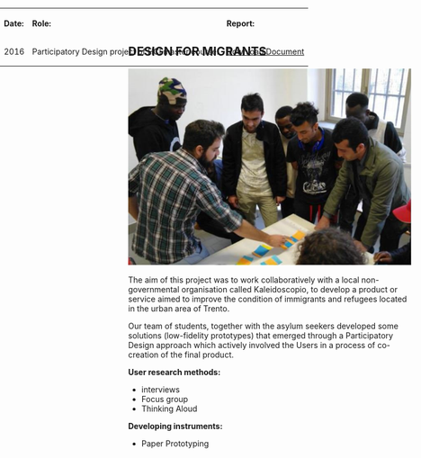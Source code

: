 
## DESIGN FOR MIGRANTS

<img src="https://github.com/gobrac/Portfolio/raw/master/images/focusM.jpg"/>

The aim of this project was to work collaboratively with a local non-governmental organisation called Kaleidoscopio, to develop a product or service aimed to improve the condition of immigrants and refugees located in the urban area of Trento.

Our team of students, together with the asylum seekers developed some solutions (low-fidelity prototypes) that emerged through a Participatory Design approach which actively involved the Users in a process of co-creation of the final product.

**User research methods:**
<ul>
<li>interviews
<li>Focus group
<li>Thinking Aloud


</ul>

**Developing instruments:**
<ul>
<li>Paper Prototyping
<ul>
  
  <table style="position: absolute; top: 0; bottom: 0; left: 0; right: 0;">
  <tr>
    <th><p align="left">Date:       </th></p>
    <th><p align="left">Role:       </th></p>
    <th><p align="left">Report:       </th></p>
      <tr>
    <td><p align="right"> 2016              </th></p></td>
    <td><p align="right"> Participatory Design project of HCI master course:             </th></td>
    <td><p align="right">   <a href="https://github.com/gobrac/Portfolio/blob/master/Projects/PD%20immigrants%20group%20report.pdf">Download Document</a> 
            </th></td>
  </tr>
  </tr>
</table>

